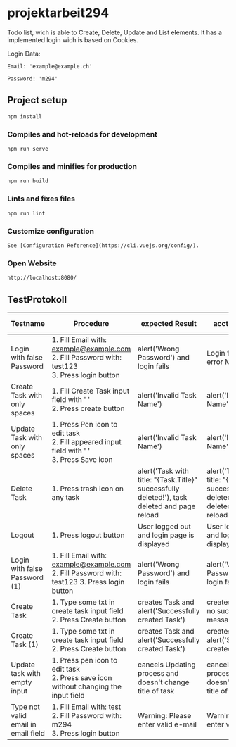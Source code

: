 # projektarbeit294

Todo list, wich is able to Create, Delete, Update and List elements. It has a implemented login wich is based on Cookies. 

Login Data:
```
Email: 'example@example.ch'

Password: 'm294'
```

## Project setup
```
npm install
```

### Compiles and hot-reloads for development
```
npm run serve
```

### Compiles and minifies for production
```
npm run build
```

### Lints and fixes files
```
npm run lint
```

### Customize configuration
```
See [Configuration Reference](https://cli.vuejs.org/config/).
```

### Open Website
```
http://localhost:8080/
```

## TestProtokoll
| **Testname**                            | **Procedure**                                                                                    | **expected Result**                                                                              | **acctual Result**                                                                               | **WorkingAsExpected** | **Testing Date** |
|-------------------------------------|----------------------------------------------------------------------------------------------|----------------------------------------------------------------------------------------------|----------------------------------------------------------------------------------------------|-------------------|--------------|
| Login with false Password           | 1. Fill Email with: example@example.com <br>2. Fill Password with: test123 <br> 3. Press login button | alert('Wrong Password') and login fails                                                      | Login fails but no error Message                                                             | false             | 20.09.2022   |
| Create Task with only spaces        | 1. Fill Create Task input field with '    ' <br> 2. Press create button                           | alert('Invalid Task Name')                                                                   | alert('Invalid Task Name')                                                                   | true              | 20.09.2022   |
| Update Task with only spaces        | 1. Press Pen icon to edit task <br> 2. Fill appeared input field with '    ' <br> 3. Press Save icon   | alert('Invalid Task Name')                                                                   | alert('Invalid Task Name')                                                                   | true              | 20.09.2022   |
| Delete Task                         | 1. Press trash icon on any task                                                              | alert('Task with title: "{Task.Title}" successfully deleted!'), task deleted and page reload | alert('Task with title: "{Task.Title}" successfully deleted!'), task deleted and page reload | true              | 20.09.2022   |
| Logout                              | 1. Press logout button                                                                       | User logged out and login page is displayed                                                  | User logged out and login page is displayed                                                  | true              | 20.09.2022   |
| Login with false Password (1)       | 1. Fill Email with: example@example.com <br> 2. Fill Password with: test123 3. Press login button | alert('Wrong Password') and login fails                                                      | alert('Wrong Password') and login fails                                                      | true              | 20.09.2022   |
| Create Task                         | 1. Type some txt in create task input field <br> 2. Press Create button                           | creates Task and alert('Successfully created Task')                                          | creates Task but no suceed message                                                           | false             | 20.09.2022   |
| Create Task (1)                     | 1. Type some txt in create task input field <br> 2. Press Create button                           | creates Task and alert('Successfully created Task')                                          | creates Task and alert('Successfully created Task')                                          | true              | 20.09.2022   |
| Update task with empty input        | 1. Press pen icon to edit task <br> 2. Press save icon without changing the input field           | cancels Updating process and doesn't change title of task                                    | cancels Updating process and doesn't change title of task                                    | true              | 20.09.2022   |
| Type not valid email in email field | 1. Fill Email with: test <br> 2. Fill Password with: m294 <br> 3. Press login button                   | Warning: Please enter valid e-mail                                                           | Warning: Please enter valid e-mail                                                           | true              | 20.09.2022   |